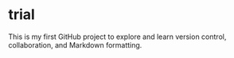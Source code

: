 # trial
This is my first GitHub project to explore and learn version control, collaboration, and Markdown formatting.
